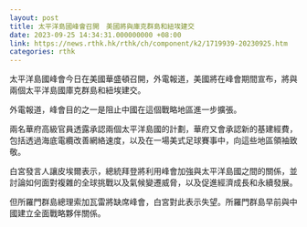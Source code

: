 ```yaml
---
layout: post
title: 太平洋島國峰會召開　美國將與庫克群島和紐埃建交
date: 2023-09-25 14:34:31.000000000 +08:00
link: https://news.rthk.hk/rthk/ch/component/k2/1719939-20230925.htm
categories: rthk
---
```


太平洋島國峰會今日在美國華盛頓召開，外電報道，美國將在峰會期間宣布，將與兩個太平洋島國庫克群島和紐埃建交。

外電報道，峰會目的之一是阻止中國在這個戰略地區進一步擴張。

兩名華府高級官員透露承認兩個太平洋島國的計劃，華府又會承認新的基建經費，包括透過海底電纜改善網絡速度，以及在一場美式足球賽事中，向這些地區領袖致敬。

白宮發言人讓皮埃爾表示，總統拜登將利用峰會加強與太平洋島國之間的關係，並討論如何面對複雜的全球挑戰以及氣候變遷威脅，以及促進經濟成長和永續發展。

但所羅門群島總理索加瓦雷將缺席峰會，白宮對此表示失望。所羅門群島早前與中國建立全面戰略夥伴關係。
